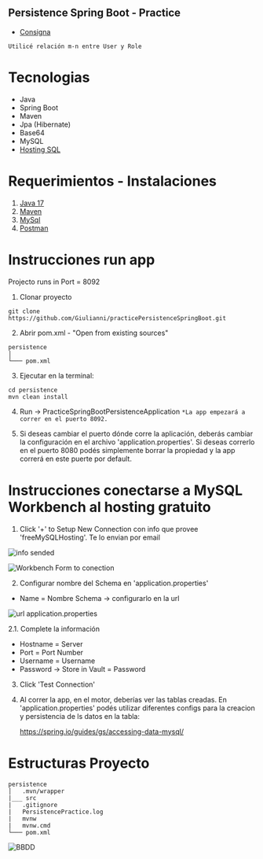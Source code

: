 ## Persistence Spring Boot - Practice 

- [Consigna](https://github.com/Giulianni/practicePersistenceSpringBoot/files/8446554/Practica.Springboot.-.persistencia.pdf)

`Utilicé relación m-n entre User y Role`

# Tecnologias
- Java
- Spring Boot
- Maven
- Jpa (Hibernate)
- Base64
- MySQL
- [Hosting SQL](https://www.freemysqlhosting.net/)


# Requerimientos - Instalaciones
1. [Java 17](https://www.oracle.com/java/technologies/downloads/#java17)
2. [Maven](https://maven.apache.org/download.cgi)
3. [MySql](https://dev.mysql.com/downloads/workbench/)
4. [Postman](https://www.postman.com/downloads/)

# Instrucciones run app
Projecto runs in Port = 8092

1) Clonar proyecto 
```
git clone https://github.com/Giulianni/practicePersistenceSpringBoot.git
```

2) Abrir pom.xml - "Open from existing sources"
```
persistence
│   
└─── pom.xml 
```

3) Ejecutar en la terminal: 
```
cd persistence
mvn clean install
```

4) Run -> PracticeSpringBootPersistenceApplication
`*La app empezará a correr en el puerto 8092.`
 
 5) Si deseas cambiar el puerto dónde corre la aplicación, deberás cambiar la configuración
 en el archivo 'application.properties'. Si deseas correrlo en el puerto 8080 podés simplemente borrar la propiedad
 y la app correrá en este puerte por default. 
 
 # Instrucciones conectarse a MySQL Workbench al hosting gratuito
 
 1) Click '+' to Setup New Connection con info que provee 'freeMySQLHosting'. Te lo envian por email
 
 ![info sended](https://user-images.githubusercontent.com/81278103/162330891-ef0ae964-06f9-4c37-8811-41bb04d1234a.png)
 
 ![Workbench Form to conection](https://user-images.githubusercontent.com/81278103/162330981-83d44ee3-5765-4cca-a73f-8ba82f6bc480.png)
 
 2) Configurar nombre del Schema en 'application.properties'
 
  - Name = Nombre Schema -> configurarlo en la url
 
   ![url application.properties](https://user-images.githubusercontent.com/81278103/162331998-68edbd4a-2064-4073-85b7-0e261904570d.png)
 
  2.1. Complete la información
 - Hostname = Server
 - Port = Port Number
 - Username = Username
 - Password -> Store in Vault = Password
 
 3) Click 'Test Connection'
 
 4) Al correr la app, en el motor, deberías ver las tablas creadas. En 'application.properties' podés utilizar diferentes configs para la creacion y persistencia de ls datos en la tabla:
 
    https://spring.io/guides/gs/accessing-data-mysql/
 

# Estructuras Proyecto 

```
persistence
│   .mvn/wrapper
|___ src
|   .gitignore
|   PersistencePractice.log
|   mvnw
|   mvnw.cmd
└─── pom.xml
```

![BBDD](https://user-images.githubusercontent.com/81278103/162324091-5540f8a5-9c9c-4ad1-a990-74c66875493f.png)
